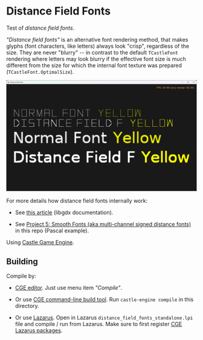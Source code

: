# Distance Field Fonts

Test of _distance field fonts_.

_"Distance field fonts"_ is an alternative font rendering method, that makes glyphs (font characters, like letters) always look "crisp", regardless of the size. They are never "blurry" -- in contrast to the default `TCastleFont` rendering where letters may look blurry if the effective font size is much different from the size for which the internal font texture was prepared (`TCastleFont.OptimalSize`).

![Screenshot](screenshot.png)

For more details how distance field fonts internally work:

- See [this article](https://libgdx.com/wiki/graphics/2d/fonts/distance-field-fonts) (libgdx documentation).

- See [Project 5: Smooth Fonts (aka multi-channel signed distance fonts)](https://github.com/neurolabusc/OpenGLCoreTutorials#project-5-smooth-fonts-aka-multi-channel-signed-distance-fonts) in this repo (Pascal example).

Using [Castle Game Engine](https://castle-engine.io/).

## Building

Compile by:

- [CGE editor](https://castle-engine.io/editor). Just use menu item _"Compile"_.

- Or use [CGE command-line build tool](https://castle-engine.io/build_tool). Run `castle-engine compile` in this directory.

- Or use [Lazarus](https://www.lazarus-ide.org/). Open in Lazarus `distance_field_fonts_standalone.lpi` file and compile / run from Lazarus. Make sure to first register [CGE Lazarus packages](https://castle-engine.io/documentation.php).
